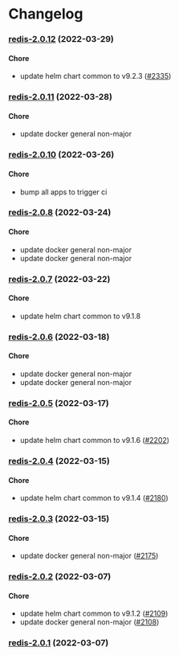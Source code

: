 # Changelog<br>


<a name="redis-2.0.12"></a>
### [redis-2.0.12](https://github.com/truecharts/apps/compare/redis-2.0.11...redis-2.0.12) (2022-03-29)

#### Chore

* update helm chart common to v9.2.3 ([#2335](https://github.com/truecharts/apps/issues/2335))



<a name="redis-2.0.11"></a>
### [redis-2.0.11](https://github.com/truecharts/apps/compare/redis-2.0.10...redis-2.0.11) (2022-03-28)

#### Chore

* update docker general non-major



<a name="redis-2.0.10"></a>
### [redis-2.0.10](https://github.com/truecharts/apps/compare/redis-2.0.9...redis-2.0.10) (2022-03-26)

#### Chore

* bump all apps to trigger ci



<a name="redis-2.0.8"></a>
### [redis-2.0.8](https://github.com/truecharts/apps/compare/redis-2.0.7...redis-2.0.8) (2022-03-24)

#### Chore

* update docker general non-major
* update docker general non-major



<a name="redis-2.0.7"></a>
### [redis-2.0.7](https://github.com/truecharts/apps/compare/redis-2.0.6...redis-2.0.7) (2022-03-22)

#### Chore

* update helm chart common to v9.1.8



<a name="redis-2.0.6"></a>
### [redis-2.0.6](https://github.com/truecharts/apps/compare/redis-2.0.5...redis-2.0.6) (2022-03-18)

#### Chore

* update docker general non-major
* update docker general non-major



<a name="redis-2.0.5"></a>
### [redis-2.0.5](https://github.com/truecharts/apps/compare/redis-2.0.4...redis-2.0.5) (2022-03-17)

#### Chore

* update helm chart common to v9.1.6 ([#2202](https://github.com/truecharts/apps/issues/2202))



<a name="redis-2.0.4"></a>
### [redis-2.0.4](https://github.com/truecharts/apps/compare/redis-2.0.3...redis-2.0.4) (2022-03-15)

#### Chore

* update helm chart common to v9.1.4 ([#2180](https://github.com/truecharts/apps/issues/2180))



<a name="redis-2.0.3"></a>
### [redis-2.0.3](https://github.com/truecharts/apps/compare/redis-2.0.2...redis-2.0.3) (2022-03-15)

#### Chore

* update docker general non-major ([#2175](https://github.com/truecharts/apps/issues/2175))



<a name="redis-2.0.2"></a>
### [redis-2.0.2](https://github.com/truecharts/apps/compare/redis-2.0.1...redis-2.0.2) (2022-03-07)

#### Chore

* update helm chart common to v9.1.2 ([#2109](https://github.com/truecharts/apps/issues/2109))
* update docker general non-major ([#2108](https://github.com/truecharts/apps/issues/2108))



<a name="redis-2.0.1"></a>
### [redis-2.0.1](https://github.com/truecharts/apps/compare/redis-2.0.0...redis-2.0.1) (2022-03-07)

